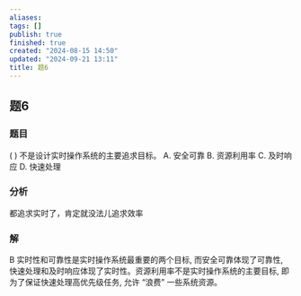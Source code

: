 ```yaml
---
aliases: 
tags: []
publish: true
finished: true
created: "2024-08-15 14:50"
updated: "2024-09-21 13:11"
title: 题6
---
```

## 题6
### 题目
( ) 不是设计实时操作系统的主要追求目标。
A. 安全可靠 B. 资源利用率 C. 及时响应 D. 快速处理
### 分析
都追求实时了，肯定就没法儿追求效率
### 解
B
实时性和可靠性是实时操作系统最重要的两个目标, 而安全可靠体现了可靠性, 快速处理和及时响应体现了实时性。资源利用率不是实时操作系统的主要目标, 即为了保证快速处理高优先级任务, 允许 “浪费” 一些系统资源。

